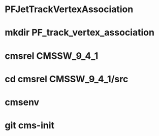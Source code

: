 # PFJetTrackVertexAssociation

# mkdir PF_track_vertex_association
# cmsrel CMSSW_9_4_1
# cd cmsrel CMSSW_9_4_1/src
# cmsenv
# git cms-init
